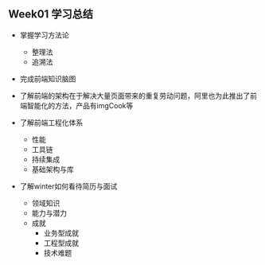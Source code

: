 ## Week01 学习总结

- 掌握学习方法论

    - 整理法
    - 追溯法


- 完成前端知识脑图

- 了解前端的架构在于解决大量页面带来的重复劳动问题，阿里也为此推出了前端智能化的方法，产品有imgCook等



- 了解前端工程化体系

    - 性能
    - 工具链
    - 持续集成
    - 基础架构与库

- 了解winter如何看待简历与面试

  - 领域知识
  - 能力与潜力
  - 成就
    - 业务型成就
    - 工程型成就
    - 技术难题